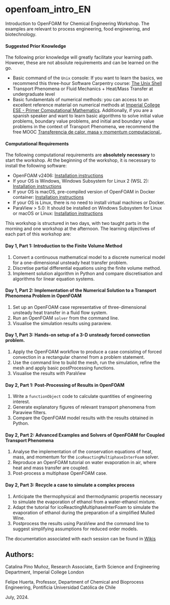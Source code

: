 # openfoam_intro_EN

Introduction to OpenFOAM for Chemical Engineering Workshop. The examples are relevant to process engineering, food engineering, and biotechnology.

#### Suggested Prior Knowledge

The following prior knowledge will greatly facilitate your learning path. However, these are not absolute requirements and can be learned on the go.

* Basic command of the `Unix` console: If you want to learn the basics, we recommend this three-hour Software Carpentry course: [The Unix Shell](https://swcarpentry.github.io/shell-novice/)
* Transport Phenomena or Fluid Mechanics + Heat/Mass Transfer at undergraduate level
* Basic fundamentals of numerical methods: you can access to an excellent reference material on numerical methods at [Imperial College ESE - Primer Computational Mathematics](https://primer-computational-mathematics.github.io/book/c_mathematics/numerical_methods/intro.html). Additionally, if you are a spanish speaker and want to learn basic algorithms to solve initial value problems, boundary value problems, and initial and boundary value problems in the context of Transport Phenomena, we recommend the free MOOC [Transferencia de calor, masa y momentum computacional.](https://www.coursera.org/learn/transferencia-de-momentum-calor-y-masa-computacional).

#### Computational Requirements
The following computational requirements are **absolutely necessary** to start the workshop.
At the beginning of the workshop, it is necessary to install the following software:

* OpenFOAM v2406: [Installation instructions]()
* If your OS is Windows, Windows Subsystem for Linux 2 (WSL 2): [Installation instructions](https://github.com/openfoam-ICL-UC/openfoam_intro_EN/wiki/OpenFOAM-Installation-%E2%80%90-Windows)
* If your OS is macOS, pre-compiled version of OpenFOAM in Docker container: [Installation instructions](https://github.com/openfoam-ICL-UC/openfoam_intro_EN/wiki/OpenFOAM-Installation-%E2%80%90-Windows)
* If your OS is Linux, there is no need to install virtual machines or Docker.
* ParaView > 5.0: It should be installed on Windows Subsystem for Linux or macOS or Linux: [Installation instructions](https://github.com/openfoam-ICL-UC/openfoam_intro_EN/wiki/OpenFOAM-Installation-%E2%80%90-Windows)

This workshop is structured in two days, with two taught parts in the morning and one workshop at the afternoon. The learning objectives of each part of this workshop are:

#### Day 1, Part 1: Introduction to the Finite Volume Method
1. Convert a continuous mathematical model to a discrete numerical model for a one-dimensional unsteady heat transfer problem.
2. Discretise partial differential equations using the finite volume method.
3. Implement solution algorithm in Python and compare discretisation and algorithms for linear equation systems.

#### Day 1, Part 2: Implementation of the Numerical Solution to a Transport Phenomena Problem in OpenFOAM
1. Set up an OpenFOAM case representative of three-dimensional unsteady heat transfer in a fluid flow system.
2. Run an OpenFOAM `solver` from the command line.
3. Visualise the simulation results using paraview.

#### Day 1, Part 3: Hands-on setup of a 3-D unsteady forced convection problem.
1. Apply the OpenFOAM workflow to produce a case consisting of forced convection in a rectangular channel from a problem statement.
2. Use the command line to build the mesh, run the simulation, refine the mesh and apply basic postProcessing functions.
3. Visualise the results with ParaView

#### Day 2, Part 1: Post-Processing of Results in OpenFOAM
1. Write a `functionObject` code to calculate quantities of engineering interest.
2. Generate explanatory figures of relevant transport phenomena from Paraview filters.
3. Compare the OpenFOAM model results with the results obtained in Python.

#### Day 2, Part 2: Advanced Examples and Solvers of OpenFOAM for Coupled Transport Phenomena
1. Analyse the implementation of the conservation equations of heat, mass, and momentum for the `icoReactingMultiphaseInterFoam` solver.
2. Reproduce an OpenFOAM tutorial on water evaporation in air, where heat and mass transfer are coupled.
3. Post-process a multiphase OpenFOAM case.

#### Day 2, Part 3: Recycle a case to simulate a complex process
1. Anticipate the thermophysical and thermodynamic propertis necessary to simulate the evaporation of ethanol from a water-ethanol mixture.
2. Adapt the tutorial for icoReactingMultiphaseInterFoam to simulate the evaporation of ethanol during the preparation of a simplified Mulled Wine.
3. Postprocess the results using ParaView and the command line to suggest simplifying assumptions for reduced order models.

The documentation associated with each session can be found in [Wikis](https://github.com/openfoam-ICL-UC/openfoam_intro_EN/wiki)

## Authors:
Catalina Pino Muñoz, Research Associate, Earth Science and Engineering Department, Imperial College London

Felipe Huerta, Professor, Department of Chemical and Bioprocess Engineering, Pontificia Universidad Católica de Chile

July, 2024.
